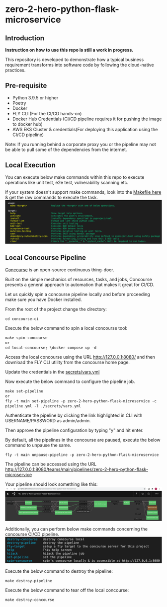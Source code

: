 # zero-2-hero-python-flask-microservice

## Introduction

**Instruction on how to use this repo is still a work in progress.**

This repository is developed to demonstrate how a typical business requirement transforms into software code by following the cloud-native practices.

## Pre-requisite

* Python 3.9.5 or higher
* Poetry
* Docker
* FLY CLI (For the CI/CD hands-on)
* Docker Hub Credentials (CI/CD pipeline requires it for pushing the image to docker hub)
* AWS EKS Cluster & credentials(For deploying this application using the CI/CD pipeline)

Note: If you running behind a corporate proxy you or the pipeline may not be able to pull some of the dependencies from the internet.

## Local Execution
You can execute below make commands within this repo to execute operations like unit test, e2e test, vulnerability scanning etc.

If your system doesn't support make commands, look into the [Makefile here](./Makefile) & get the raw commands to execute the task.
![](resources/make-code-instructions.png)

## Local Concourse Pipeline
[Concourse](https://concourse-ci.org/) is an open-source continuous thing-doer.

Built on the simple mechanics of resources, tasks, and jobs, Concourse presents a general approach to automation that makes it great for CI/CD.

Let us quickly spin a concourse pipeline locally and before proceeding make sure you have Docker installed.

From the root of the project change the directory:
```
cd concourse-ci
```
Execute the below command to spin a local concourse tool:
```
make spin-concourse
or 
cd local-concourse; \docker compose up -d
```

Access the local concourse using the URL http://127.0.0.1:8080/ and then download the FLY CLI utility from the concourse home page.

Update the credentials in the [secrets/vars.yml](./concourse-ci/secrets/vars.yml)

Now execute the below command to configure the pipeline job.
```
make set-pipeline
or 
fly -t main set-pipeline -p zero-2-hero-python-flask-microservice -c pipeline.yml -l ./secrets/vars.yml
```
Authenticate the pipeline by clicking the link highlighted in CLI with USERNAME/PASSWORD as admin/admin.

Then approve the pipeline configuration by typing "y" and hit enter.

By default, all the pipelines in the concourse are paused, execute the below command to unpause the same.

```
fly -t main unpause-pipeline -p zero-2-hero-python-flask-microservice
```
The pipeline can be accessed using the URL http://127.0.0.1:8080/teams/main/pipelines/zero-2-hero-python-flask-microservice

Your pipeline should look something like this:
![](resources/concourse-pipeline.png)

Additionally, you can perform below make commands concerning the concourse CI/CD pipeline.
![](resources/make-pipeline-instructions.png)

Execute the below command to destroy the pipeline:
```
make destroy-pipeline
```

Execute the below command to tear off the local concourse:
```
make destroy-concourse
```